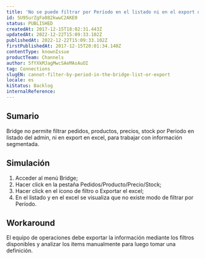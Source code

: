 ```yaml
---
title: 'No se puede filtrar por Período en el listado ni en el export de Bridge'
id: 5U95urZgFa082kwwC2AKE0
status: PUBLISHED
createdAt: 2017-12-15T18:02:31.443Z
updatedAt: 2022-12-22T15:09:33.102Z
publishedAt: 2022-12-22T15:09:33.102Z
firstPublishedAt: 2017-12-15T20:01:34.140Z
contentType: knownIssue
productTeam: Channels
author: 5fYXkMJagMwcSAeMAsAuOI
tag: Connections
slugEN: cannot-filter-by-period-in-the-bridge-list-or-export
locale: es
kiStatus: Backlog
internalReference: 
---
```


## Sumario

Bridge no permite filtrar pedidos, productos, precios, stock por Periodo en listado del admin, ni en export en excel, para trabajar con información segmentada.

## Simulación

1. Acceder al menú Bridge;
2. Hacer click en la pestaña Pedidos/Producto/Precio/Stock;
3. Hacer click en el ícono de filtro o Exportar el excel;
4. En el listado y en el excel se visualiza que no existe modo de filtrar por Período.

## Workaround

El equipo de operaciones debe exportar la información mediante los filtros disponibles y analizar los items manualmente para luego tomar una definición.

